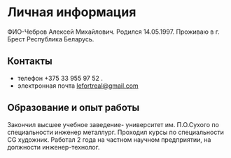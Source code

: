 # Личная информация
 ФИО-Чебров Алексей Михайлович. Родился 14.05.1997. Проживаю в г. Брест Республика Беларусь.
## Контакты 
* телефон +375 33 955 97 52 . 
* электронная почта lefortreal@gmail.com
## Образование и опыт работы
Закончил высшее учебное заведение- университет им. П.О.Сухого по специальности инженер металлург. Проходил курсы по специальности CG художник.
Работал 2 года на частном научном предприятии, на должности инженер-технолог. 